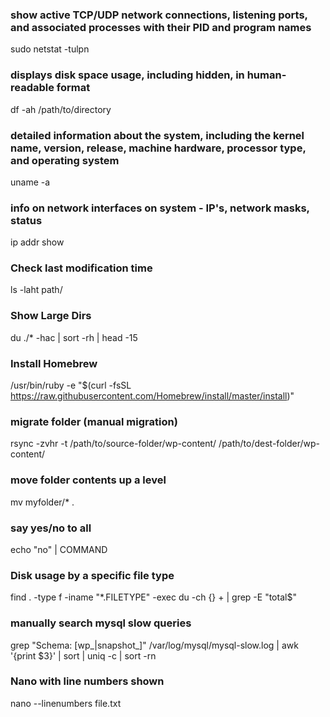 ### show active TCP/UDP network connections, listening ports, and associated processes with their PID and program names ###
sudo netstat -tulpn

### displays disk space usage, including hidden, in human-readable format ###
df -ah /path/to/directory

### detailed information about the system, including the kernel name, version, release, machine hardware, processor type, and operating system ###
uname -a

### info on network interfaces on system - IP's, network masks, status ###
ip addr show

###  ###

### Check last modification time ###
ls -laht path/

### Show Large Dirs ###
du ./* -hac | sort -rh | head -15

### Install Homebrew ###
/usr/bin/ruby -e "$(curl -fsSL https://raw.githubusercontent.com/Homebrew/install/master/install)"

### migrate folder (manual migration) ###
rsync -zvhr -t /path/to/source-folder/wp-content/ /path/to/dest-folder/wp-content/

### move folder contents up a level ###
mv myfolder/* .

### say yes/no to all ###
echo "no" | COMMAND

### Disk usage by a specific file type ###
find . -type f -iname "*.FILETYPE" -exec du -ch {} + | grep -E "total$"

### manually search mysql slow queries ###
grep "Schema: [wp_|snapshot_]" /var/log/mysql/mysql-slow.log | awk '{print $3}' | sort | uniq -c | sort -rn

### Nano with line numbers shown ###
nano --linenumbers file.txt
